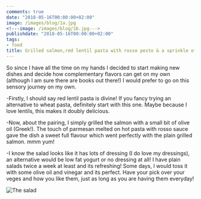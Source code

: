 ```yaml
---
comments: true
date: "2018-05-16T00:00:00+02:00"
image: /images/blog/1a.jpg
<!---image: /images/blog/1b.jpg--->
publishdate: "2018-05-16T00:00:00+02:00"
tags:
- food
title: Grilled salmon,red lentil pasta with rosso pesto & a sprinkle of parmesan served with classic caesar salad
---
```

<!---# Grilled salmon,red lentil pasta with rosso pesto & a sprinkle of parmesan served with classic caesar salad--->
So since I have all the time on my hands I decided to start making new dishes and decide how complementary flavors can get on my own (although I am sure there are books out there!) I would prefer to go on this sensory journey on my own. 

-Firstly, I should say red lentil pasta is divine! If you fancy trying an alternative to wheat pasta, definitely start with this one. Maybe because I love lentils, this makes it doubly delicious. 

-Now, about the pairing, I simply grilled the salmon with a small bit of olive oil (Greek!). The touch of parmesan melted on hot pasta with rosso sauce gave the dish a sweet full flavour which went perfectly with the plain grilled salmon. mmm yum! 

-I know the salad looks like it has lots of dressing (I do love my dressings), an alternative would be low fat yogurt or no dressing at all! I have plain salads twice a week at least and its refreshing! Some days, I would toss it with some olive oil and vinegar and its perfect. Have your pick over your veges and how you like them, just as long as you are having them everyday! 

![The salad](/images/blog/1b.jpg)